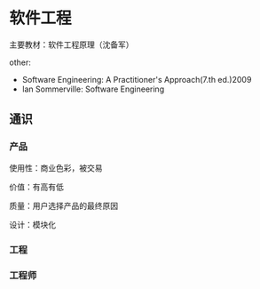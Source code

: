 # 软件工程

主要教材：软件工程原理（沈备军）

other: 

- Software Engineering: A Practitioner's Approach(7.th ed.)2009
- lan Sommerville: Software Engineering



## 通识

### 产品

使用性：商业色彩，被交易

价值：有高有低

质量：用户选择产品的最终原因



设计：模块化



### 工程



### 工程师



